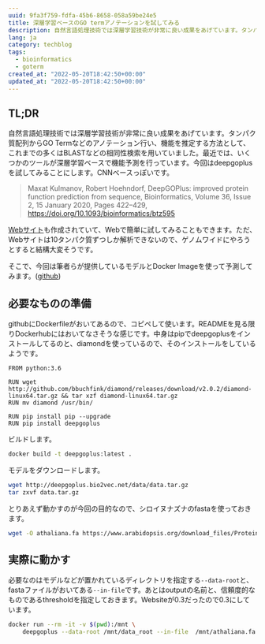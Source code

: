 ```yaml
---
uuid: 9fa3f759-fdfa-45b6-8658-058a59be24e5
title: 深層学習ベースのGO termアノテーションを試してみる
description: 自然言語処理技術では深層学習技術が非常に良い成果をあげています。タンパク質配列からGO Termなどのアノテーション行い、機能を推定する方法として、これまでの多くはBLASTなどの相同性検索を用いていました。最近では、いくつかのツールが深層学習ベースで機能予測を行っています。今回はdeepgoplusを試してみることにします。
lang: ja
category: techblog
tags:
  - bioinformatics
  - goterm
created_at: "2022-05-20T18:42:50+00:00"
updated_at: "2022-05-20T18:42:50+00:00"
---
```


## TL;DR

自然言語処理技術では深層学習技術が非常に良い成果をあげています。タンパク質配列からGO Termなどのアノテーション行い、機能を推定する方法として、これまでの多くはBLASTなどの相同性検索を用いていました。最近では、いくつかのツールが深層学習ベースで機能予測を行っています。今回はdeepgoplusを試してみることにします。CNNベースっぽいです。

> Maxat Kulmanov, Robert Hoehndorf, DeepGOPlus: improved protein function prediction from sequence, Bioinformatics, Volume 36, Issue 2, 15 January 2020, Pages 422–429, https://doi.org/10.1093/bioinformatics/btz595

[Webサイト](https://deepgo.cbrc.kaust.edu.sa/deepgo/)も作成されていて、Webで簡単に試してみることもできます。ただ、Webサイトは10タンパク質ずつしか解析できないので、ゲノムワイドにやろうとすると結構大変そうです。

そこで、今回は筆者らが提供しているモデルとDocker Imageを使って予測してみます。([github](https://github.com/bio-ontology-research-group/deepgoplus))

## 必要なものの準備

githubにDockerfileがおいてあるので、コピペして使います。READMEを見る限りDockerhubにはおいてなさそうな感じです。中身はpipでdeepgoplusをインストールしてるのと、diamondを使っているので、そのインストールをしているようです。

```docker
FROM python:3.6

RUN wget http://github.com/bbuchfink/diamond/releases/download/v2.0.2/diamond-linux64.tar.gz && tar xzf diamond-linux64.tar.gz
RUN mv diamond /usr/bin/

RUN pip install pip --upgrade
RUN pip install deepgoplus
```

ビルドします。

```bash
docker build -t deepgoplus:latest .
```

モデルをダウンロードします。

```bash
wget http://deepgoplus.bio2vec.net/data/data.tar.gz
tar zxvf data.tar.gz
```

とりあえず動かすのが今回の目的なので、シロイヌナズナのfastaを使っておきます。

```bash
wget -O athaliana.fa https://www.arabidopsis.org/download_files/Proteins/TAIR10_protein_lists/TAIR10_pep_20101214
```

## 実際に動かす

必要なのはモデルなどが置かれているディレクトリを指定する`--data-root`と、fastaファイルがおいてある`--in-file`です。あとはoutputの名前と、信頼度的なものであるthresholdを指定しておきます。Websiteが0.3だったので0.3にしています。

```bash
docker run --rm -it -v $(pwd):/mnt \
    deepgoplus --data-root /mnt/data_root --in-file  /mnt/athaliana.fa --out-file /mnt/deepgoplus_result.tsv --threshold 0.3
```
